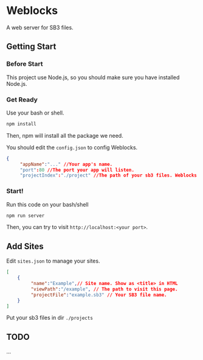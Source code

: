 # Weblocks
A web server for SB3 files.

## Getting Start
### Before Start
This project use Node.js, so you should make sure you have installed Node.js.

### Get Ready
Use your bash or shell.
```bash
npm install
```
Then, npm will install all the package we need.

You should edit the `config.json` to config Weblocks.

```json
{
     "appName":"..." //Your app's name.
     "port":80 //The port your app will listen.
     "projectIndex":"./project" //The path of your sb3 files. Weblocks Will load it.

```
### Start!
Run this code on your bash/shell
```bash
npm run server
```
Then, you can try to visit `http://localhost:<your port>`.

## Add Sites
Edit `sites.json` to manage your sites.
```json
[
    {
         "name":"Example",// Site name. Show as <title> in HTML 
         "viewPath":"/example", // The path to visit this page.
         "projectFile":"example.sb3" // Your SB3 file name.
    }
]
```
Put your sb3 files in dir `./projects`

## TODO

...


